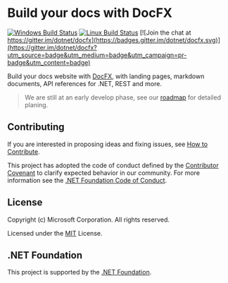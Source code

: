 # Build your docs with DocFX

[![Windows Build Status](https://ci.appveyor.com/api/projects/status/v957lo1ma6payu0t/branch/v3)](https://ci.appveyor.com/project/DocFXService/docfx)
[![Linux Build Status](https://travis-ci.org/dotnet/docfx.svg?branch=v3)](https://travis-ci.org/dotnet/docfx)
[![Join the chat at https://gitter.im/dotnet/docfx](https://badges.gitter.im/dotnet/docfx.svg)](https://gitter.im/dotnet/docfx?utm_source=badge&utm_medium=badge&utm_campaign=pr-badge&utm_content=badge)

Build your docs website with [DocFX](https://github.com/dotnet/docfx), with landing pages, markdown documents, API references for .NET, REST and more.

> We are still at an early develop phase, see our [roadmap](docs/roadmap.md) for detailed planing.

## Contributing

If you are interested in proposing ideas and fixing issues, see [How to Contribute](CONTRIBUTING.md).

This project has adopted the code of conduct defined by the [Contributor Covenant](http://contributor-covenant.org/) to clarify expected behavior in our community.
For more information see the [.NET Foundation Code of Conduct](http://www.dotnetfoundation.org/code-of-conduct).


## License

Copyright (c) Microsoft Corporation. All rights reserved.

Licensed under the [MIT](https://github.com/dotnet/docfx/blob/v3/LICENSE.txt) License.

## .NET Foundation

This project is supported by the [.NET Foundation](http://www.dotnetfoundation.org).
